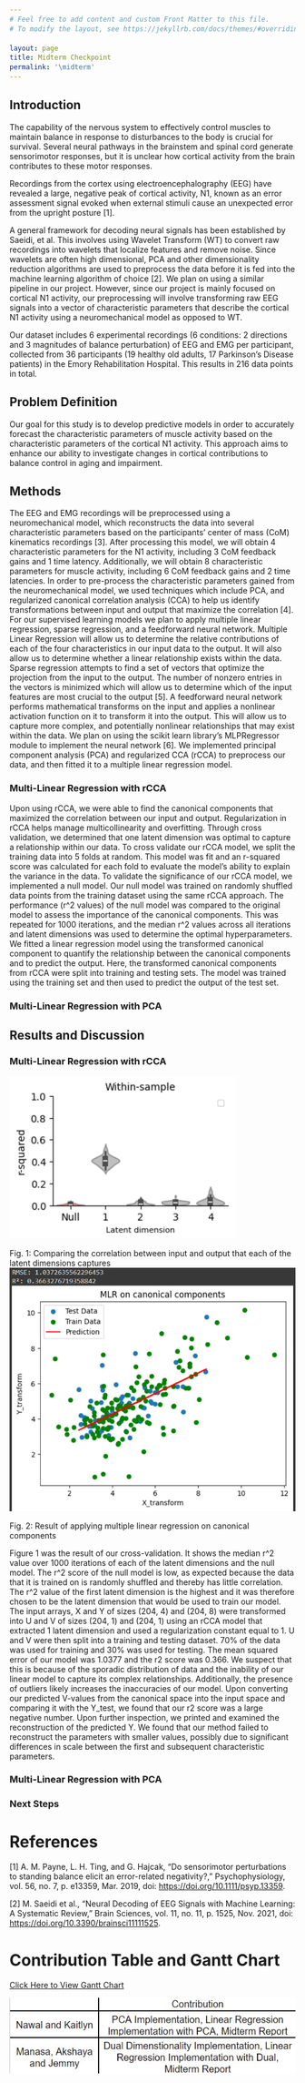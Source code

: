 ```yaml
---
# Feel free to add content and custom Front Matter to this file.
# To modify the layout, see https://jekyllrb.com/docs/themes/#overriding-theme-defaults

layout: page
title: Midterm Checkpoint
permalink: '\midterm'
---
```

## Introduction
The capability of the nervous system to effectively control muscles to maintain balance in response to disturbances to the body is crucial for survival. Several neural pathways in the brainstem and spinal cord generate sensorimotor responses, but it is unclear how cortical activity from the brain contributes to these motor responses.

Recordings from the cortex using electroencephalography (EEG) have revealed a large, negative peak of cortical activity, N1, known as an error assessment signal evoked when external stimuli cause an unexpected error from the upright posture [1]. 

A general framework for decoding neural signals has been established by Saeidi, et al. This involves using Wavelet Transform (WT) to convert raw recordings into wavelets that localize features and remove noise. Since wavelets are often high dimensional, PCA and other dimensionality reduction algorithms are used to preprocess the data before it is fed into the machine learning algorithm of choice [2]. We plan on using a similar pipeline in our project. However, since our project is mainly focused on cortical N1 activity, our preprocessing will involve transforming raw EEG signals into a vector of characteristic parameters that describe the cortical N1 activity using a neuromechanical model as opposed to WT.

Our dataset includes 6 experimental recordings (6 conditions: 2 directions and 3 magnitudes of balance perturbation) of EEG and EMG per participant, collected from 36 participants (19 healthy old adults, 17 Parkinson’s Disease patients) in the Emory Rehabilitation Hospital. This results in 216 data points in total. 

## Problem Definition
Our goal for this study is to develop predictive models in order to accurately forecast the characteristic parameters of muscle activity based on the characteristic parameters of the cortical N1 activity. This approach aims to enhance our ability to investigate changes in cortical contributions to balance control in aging and impairment.

## Methods
The EEG and EMG recordings will be preprocessed using a neuromechanical model, which reconstructs the data into several characteristic parameters based on the participants’ center of mass (CoM) kinematics recordings [3]. After processing this model, we will obtain 4 characteristic parameters for the N1 activity, including 3 CoM feedback gains and 1 time latency. Additionally, we will obtain 8 characteristic parameters for muscle activity, including 6 CoM feedback gains and 2 time latencies.
In order to pre-process the characteristic parameters gained from the neuromechanical model, we used techniques which include PCA, and regularized canonical correlation analysis (CCA) to help us identify transformations between input and output that maximize the correlation [4].
For our supervised learning models we plan to apply multiple linear regression, sparse regression, and a feedforward neural network.
Multiple Linear Regression will allow us to determine the relative contributions of each of the four characteristics in our input data to the output. It will also allow us to determine whether a linear relationship exists within the data.
Sparse regression attempts to find a set of vectors that optimize the projection from the input to the output. The number of nonzero entries in the vectors is minimized which will allow us to determine which of the input features are most crucial to the output [5].
A feedforward neural network performs mathematical transforms on the input and applies a nonlinear activation function on it to transform it into the output. This will allow us to capture more complex, and potentially nonlinear relationships that may exist within the data. We plan on using the scikit learn library’s MLPRegressor module to implement the neural network [6].
We implemented principal component analysis (PCA) and regularized CCA (rCCA) to preprocess our data, and then fitted it to a multiple linear regression model.

### Multi-Linear Regression with rCCA
Upon using rCCA, we were able to find the canonical components that maximized the correlation between our input and output. Regularization in rCCA helps manage multicollinearity and overfitting. Through cross validation, we determined that one latent dimension was optimal to capture a relationship within our data. To cross validate our rCCA model, we split the training data into 5 folds at random. This model was fit and an r-squared score was calculated for each fold to evaluate the model’s ability to explain the variance in the data.  To validate the significance of our rCCA model, we implemented a null model. Our null model was trained on randomly shuffled data points from the training dataset using the same rCCA approach. The performance (r^2 values) of the null model was compared to the original model to assess the importance of the canonical components. This was repeated for 1000 iterations, and the median r^2 values across all iterations and latent dimensions was used to determine the optimal hyperparameters.  We fitted a linear regression model using the transformed canonical component to quantify the relationship between the canonical components and to predict the output. Here, the transformed canonical components from rCCA were split into training and testing sets. The model was trained using the training set and then used to predict the output of the test set.

### Multi-Linear Regression with PCA


## Results and Discussion
### Multi-Linear Regression with rCCA
![Alt text](_images/cross_validation_cca.png)

Fig. 1: Comparing the correlation between input and output that each of the latent dimensions captures
![mlr](_images/mlr_cca.png)

Fig. 2: Result of applying multiple linear regression on canonical components

  Figure 1 was the result of our cross-validation. It shows the median r^2 value over 1000 iterations of each of the latent dimensions and the null model. The r^2 score of the null model is low, as expected because the data that it is trained on is randomly shuffled and thereby has little correlation. The r^2 value of the first latent dimension is the highest and it was therefore chosen to be the latent dimension that would be used to train our model. 
	The input arrays, X and Y of sizes (204, 4) and (204, 8) were transformed into U and V of sizes (204, 1) and (204, 1) using an rCCA model that extracted 1 latent dimension and used a regularization constant equal to 1. U and V were then split into a training and testing dataset. 70% of the data was used for training and 30% was used for testing. 
  The mean squared error of our model was 1.0377 and the r2 score was 0.366. We suspect that this is because of the sporadic distribution of data and the inability of our linear model to capture its complex relationships. Additionally, the presence of outliers likely increases the inaccuracies of our model. 
Upon converting our predicted V-values from the canonical space into the input space and comparing it with the Y_test, we found that our r2 score was a large negative number. Upon further inspection, we printed and examined the reconstruction of the predicted Y. We found that our method failed to reconstruct the parameters with smaller values, possibly due to significant differences in scale between the first and subsequent characteristic parameters.

### Multi-Linear Regression with PCA

### Next Steps

# References
[1] A. M. Payne, L. H. Ting, and G. Hajcak, “Do sensorimotor perturbations to standing balance elicit an error-related negativity?,” Psychophysiology, vol. 56, no. 7, p. e13359, Mar. 2019, doi: https://doi.org/10.1111/psyp.13359.

[2] M. Saeidi et al., “Neural Decoding of EEG Signals with Machine Learning: A Systematic Review,” Brain Sciences, vol. 11, no. 11, p. 1525, Nov. 2021, doi: https://doi.org/10.3390/brainsci11111525.

# Contribution Table and Gantt Chart
[Click Here to View Gantt Chart](https://docs.google.com/spreadsheets/d/1LJo-kXLj1V64y5hSA2eHDMiAgkj5vY8V2jxa6E2smUs/edit?gid=0#gid=0)

<img src="_images/Midterm_Contributions.jpg" alt="Midterm Contribution">
